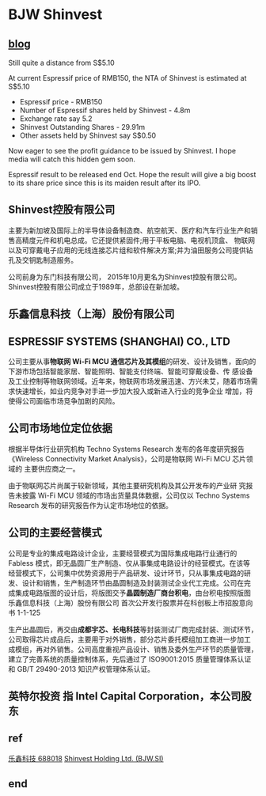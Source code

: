 # BJW Shinvest 

## [blog](http://www.sharejunction.com/sharejunction/listMessage.htm?topicId=19254&searchString=&msgbdName=Shinvest&topicTitle=%3CNo%20Title%3E)

Still quite a distance from S$5.10

At current Espressif price of RMB150, the NTA of Shinvest is estimated at S$5.10

- Espressif price - RMB150
- Number of Espressif shares held by Shinvest - 4.8m
- Exchange rate say 5.2
- Shinvest Outstanding Shares - 29.91m
- Other assets held by Shinvest say S$0.50

Now eager to see the profit guidance to be issued by Shinvest.
I hope media will catch this hidden gem soon.

Espressif result to be released end Oct. Hope the result will give a big boost to its share price since this is its maiden result after its IPO.


## Shinvest控股有限公司
主要为新加坡及国际上的半导体设备制造商、航空航天、医疗和汽车行业生产和销售高精度元件和机电总成。它还提供紧固件;用于平板电脑、电视机顶盒、
物联网以及可穿戴电子应用的无线连接芯片组和软件解决方案;并为油田服务公司提供钻孔及交钥匙制造服务。

公司前身为东门科技有限公司，
2015年10月更名为Shinvest控股有限公司。Shinvest控股有限公司成立于1989年，总部设在新加坡。

## 乐鑫信息科技（上海）股份有限公司
## ESPRESSIF SYSTEMS (SHANGHAI) CO., LTD
公司主要从事**物联网 Wi-Fi MCU 通信芯片及其模组**的研发、设计及销售，面向的下游市场包括智能家居、智能照明、智能支付终端、智能可穿戴设备、传
感设备及工业控制等物联网领域。近年来，物联网市场发展迅速、方兴未艾，随着市场需求快速增长，如业内竞争对手进一步加大投入或新进入行业的竞争企业
增加，将使得公司面临市场竞争加剧的风险。

## 公司市场地位定位依据
根据半导体行业研究机构 Techno Systems Research 发布的各年度研究报告
《Wireless Connectivity Market Analysis》，公司是物联网 Wi-Fi MCU 芯片领域的
主要供应商之一。

由于物联网芯片尚属于较新领域，其他主要研究机构及其公开发布的产业研
究报告未披露 Wi-Fi MCU 领域的市场出货量具体数据，公司仅以 Techno Systems
Research 发布的研究报告作为认定市场地位的依据。

## 公司的主要经营模式
公司是专业的集成电路设计企业，主要经营模式为国际集成电路行业通行的
Fabless 模式，即无晶圆厂生产制造、仅从事集成电路设计的经营模式。在该等
经营模式下，公司集中优势资源用于产品研发、设计环节，只从事集成电路的研
发、设计和销售，生产制造环节由晶圆制造及封装测试企业代工完成。公司在完
成集成电路版图的设计后，将版图交予**晶圆制造厂商台积电**，由台积电按照版图
乐鑫信息科技（上海）股份有限公司 首次公开发行股票并在科创板上市招股意向书
1-1-125

生产出晶圆后，再交由**成都宇芯、长电科技**等封装测试厂商完成封装、测试环节，
公司取得芯片成品后，主要用于对外销售，部分芯片委托模组加工商进一步加工
成模组，再对外销售。公司高度重视产品设计、销售及委外生产环节的质量管理，
建立了完善系统的质量控制体系，先后通过了 ISO9001:2015 质量管理体系认证
和 GB/T 29490-2013 知识产权管理体系认证。

## 英特尔投资 指 Intel Capital Corporation，本公司股东

## ref
[乐鑫科技 688018](http://quote.eastmoney.com/concept/SH688018.html?from=data)
[Shinvest Holding Ltd. (BJW.SI)](https://sg.finance.yahoo.com/quote/BJW.SI/chart/)


## end
